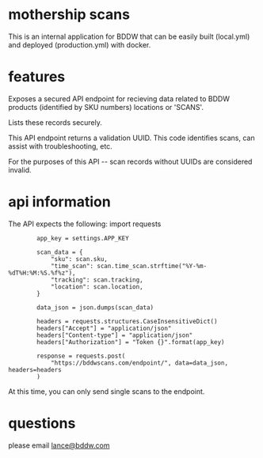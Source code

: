 # mothership scans

This is an internal application for BDDW that can be easily built (local.yml) and deployed (production.yml) with docker.

# features

Exposes a secured API endpoint for recieving data related to BDDW products (identified by SKU numbers) locations or 'SCANS'.

Lists these records securely.

This API endpoint returns a validation UUID. This code identifies scans, can assist with troubleshooting, etc. 

For the purposes of this API -- scan records without UUIDs are considered invalid.

# api information

The API expects the following:
            import requests
    
            app_key = settings.APP_KEY

            scan_data = {
                "sku": scan.sku,
                "time_scan": scan.time_scan.strftime("%Y-%m-%dT%H:%M:%S.%f%z"),
                "tracking": scan.tracking,
                "location": scan.location,
            }

            data_json = json.dumps(scan_data)

            headers = requests.structures.CaseInsensitiveDict()
            headers["Accept"] = "application/json"
            headers["Content-type"] = "application/json"
            headers["Authorization"] = "Token {}".format(app_key)

            response = requests.post(
                "https://bddwscans.com/endpoint/", data=data_json, headers=headers
            )

At this time, you can only send single scans to the endpoint.


# questions

please email lance@bddw.com

